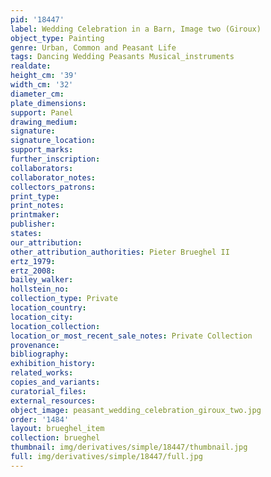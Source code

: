 ```yaml
---
pid: '18447'
label: Wedding Celebration in a Barn, Image two (Giroux)
object_type: Painting
genre: Urban, Common and Peasant Life
tags: Dancing Wedding Peasants Musical_instruments
realdate: 
height_cm: '39'
width_cm: '32'
diameter_cm: 
plate_dimensions: 
support: Panel
drawing_medium: 
signature: 
signature_location: 
support_marks: 
further_inscription: 
collaborators: 
collaborator_notes: 
collectors_patrons: 
print_type: 
print_notes: 
printmaker: 
publisher: 
states: 
our_attribution: 
other_attribution_authorities: Pieter Brueghel II
ertz_1979: 
ertz_2008: 
bailey_walker: 
hollstein_no: 
collection_type: Private
location_country: 
location_city: 
location_collection: 
location_or_most_recent_sale_notes: Private Collection
provenance: 
bibliography: 
exhibition_history: 
related_works: 
copies_and_variants: 
curatorial_files: 
external_resources: 
object_image: peasant_wedding_celebration_giroux_two.jpg
order: '1484'
layout: brueghel_item
collection: brueghel
thumbnail: img/derivatives/simple/18447/thumbnail.jpg
full: img/derivatives/simple/18447/full.jpg
---
```


